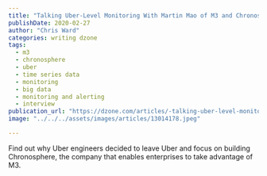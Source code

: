 ```yaml
---
title: "Talking Uber-Level Monitoring With Martin Mao of M3 and Chronosphere"
publishDate: 2020-02-27
author: "Chris Ward"
categories: writing dzone
tags:
  - m3
  - chronosphere
  - uber
  - time series data
  - monitoring
  - big data
  - monitoring and alerting
  - interview
publication_url: "https://dzone.com/articles/-talking-uber-level-monitoring-with-martin-mao-of"
image: "../../../assets/images/articles/13014178.jpeg"

---
```

Find out why Uber engineers decided to leave Uber and focus on building Chronosphere, the company that enables enterprises to take advantage of M3.

